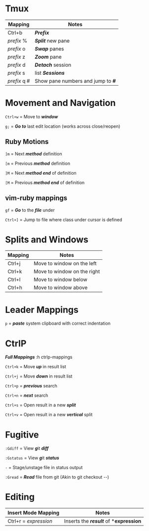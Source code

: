# Tmux
| Mapping | Notes |
| ------- | ----- |
| Ctrl+b  | ***Prefix*** |
| _prefix_ % | ***Split*** new pane |
| _prefix_ o | ***Swap*** panes |
| _prefix_ z | ***Zoom*** pane |
| _prefix_ d | ***Detach*** session |
| _prefix_ s | list ***Sessions*** |
| _prefix_ q # | Show pane numbers and jump to ***#*** |

# Movement and Navigation
`Ctrl+w` = Move to ***window***

`g;`     = ***Go to*** last edit location (works across close/reopen)

## Ruby Motions
`]m`     = Next ***method*** definition

`[m`      = Previous ***method*** definition

`]M`     = Next ***method end*** of definition

`[M`     = Previous ***method end*** of definition

## vim-ruby mappings
`gf`     = ***Go*** to the ***file*** under

`Ctrl+]` = Jump to file where class under cursor is defined

# Splits and Windows
| Mapping | Notes                       |
| ------- | --------------------------- |
| Ctrl+j  | Move to window on the left  |
| Ctrl+k  | Move to window on the right |
| Ctrl+l  | Move to window below        |
| Ctrl+h  | Move to window above        |
# Leader Mappings
`p`      = ***paste*** system clipboard with correct indentation

# CtrlP
***Full Mappings*** :h ctrlp-mappings

`Ctrl+k` =  Move ***up*** in result list

`Ctrl+j` =  Move ***down*** in result list
    
`Ctrl+p` =  ***previous*** search
    
`Ctrl+n` =  ***next*** search

`Ctrl+s` =  Open result in a new ***split***
    
`Ctrl+v` =  Open result in a new ***vertical*** split

# Fugitive
`:Gdiff`   = View ***g***it ***diff***

`:Gstatus` = View ***g***it ***status***

`-`        = Stage/unstage file in status output

`:Gread`   = ***Read*** file from git (Akin to git checkout --)

# Editing

| Insert Mode Mapping   | Notes |
| --------------------- | ----- |
| Ctrl+r = *expression* | Inserts the ***result*** of ***expression** |
